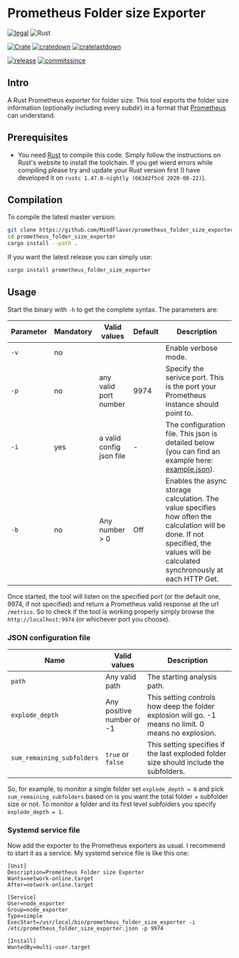 # Prometheus Folder size Exporter

[![legal](https://img.shields.io/github/license/mindflavor/prometheus_folder_size_exporter.svg)](LICENSE) 
![Rust](https://github.com/MindFlavor/prometheus_folder_size_exporter/workflows/Rust/badge.svg)

[![Crate](https://img.shields.io/crates/v/prometheus_folder_size_exporter.svg)](https://crates.io/crates/prometheus_folder_size_exporter) [![cratedown](https://img.shields.io/crates/d/prometheus_folder_size_exporter.svg)](https://crates.io/crates/prometheus_folder_size_exporter) [![cratelastdown](https://img.shields.io/crates/dv/prometheus_folder_size_exporter.svg)](https://crates.io/crates/prometheus_folder_size_exporter)

[![release](https://img.shields.io/github/release/MindFlavor/prometheus_folder_size_exporter.svg)](https://github.com/MindFlavor/prometheus_folder_size_exporter/releases/tag/0.4.0)
[![commitssince](https://img.shields.io/github/commits-since/mindflavor/prometheus_folder_size_exporter/0.3.0.svg)](https://img.shields.io/github/commits-since/mindflavor/prometheus_folder_size_exporter/0.4.0.svg)

## Intro

A Rust Prometheus exporter for folder size. This tool exports the folder size information (optionally including every subdir) in a format that [Prometheus](https://prometheus.io/) can understand. 

## Prerequisites 

* You need [Rust](https://www.rust-lang.org/) to compile this code. Simply follow the instructions on Rust's website to install the toolchain. If you get wierd errors while compiling please try and update your Rust version first (I have developed it on `rustc 1.47.0-nightly (663d2f5cd 2020-08-22)`). 

## Compilation

To compile the latest master version:

```bash
git clone https://github.com/MindFlavor/prometheus_folder_size_exporter.git
cd prometheus_folder_size_exporter
cargo install --path .
```

If you want the latest release you can simply use:

```bash
cargo install prometheus_folder_size_exporter
```

## Usage

Start the binary with `-h` to get the complete syntax. The parameters are:

| Parameter | Mandatory | Valid values | Default | Description |
| -- | -- | -- | -- | -- | 
| `-v` | no | <switch> | | Enable verbose mode.
| `-p` | no | any valid port number | 9974 | Specify the serivce port. This is the port your Prometheus instance should point to.
| `-i` | yes | a valid config json file | - | The configuration file. This json is detailed below (you can find an example here: [example.json](example.json)).
| `-b` | no | Any number > 0 | Off | Enables the async storage calculation. The value specifies how often the calculation will be done. If not specified, the values will be calculated synchronously at each HTTP Get.

Once started, the tool will listen on the specified port (or the default one, 9974, if not specified) and return a Prometheus valid response at the url `/metrics`. So to check if the tool is working properly simply browse the `http://localhost:9974` (or whichever port you choose).

### JSON configuration file

Name | Valid values | Description
-- | -- | --
`path` | Any valid path | The starting analysis path.
`explode_depth` | Any positive number or -1 | This setting controls how deep the folder explosion will go. -1 means no limit. 0 means no explosion.
`sum_remaining_subfolders` | `true` or `false` | This setting specifies if the last exploded folder size should include the subfolders. 

So, for example, to monitor a single folder set `explode_depth = 0` and pick `sum_remaining_subfolders` based on is you want the total folder + subfolder size or not.
To monitor a folder and its first level subfolders you specify `explode_depth = 1`.

### Systemd service file

Now add the exporter to the Prometheus exporters as usual. I recommend to start it as a service. My systemd service file is like this one:

```
[Unit]
Description=Prometheus Folder size Exporter
Wants=network-online.target
After=network-online.target

[Service]
User=node_exporter
Group=node_exporter
Type=simple
ExecStart=/usr/local/bin/prometheus_folder_size_exporter -i /etc/prometheus_folder_size_exporter.json -p 9974

[Install]
WantedBy=multi-user.target
```


